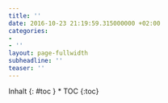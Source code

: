 ```yaml
---
title: ''
date: 2016-10-23 21:19:59.315000000 +02:00
categories:
- 
- ''
layout: page-fullwidth
subheadline: ''
teaser: ''
---
```


<div class="row">
<div class="medium-4 medium-push-8 columns" markdown="1">
<div class="panel radius" markdown="1">
Inhalt
{: #toc }
*  TOC
{:toc}
</div>
</div><!-- /.medium-4.columns -->



<div class="medium-8 medium-pull-4 columns" markdown="1">



</div><!-- /.medium-8.columns -->
</div><!-- /.row -->


